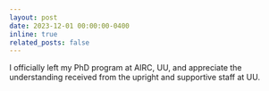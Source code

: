 ```yaml
---
layout: post
date: 2023-12-01 00:00:00-0400
inline: true
related_posts: false
---
```

I officially left my PhD program at AIRC, UU, and appreciate the understanding received from the upright and supportive staff at UU.
